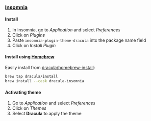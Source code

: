 ### [Insomnia](http://insomnia.rest)

#### Install

1. In Insomnia, go to _Application_ and select _Preferences_
2. Click on _Plugins_
3. Paste `insomnia-plugin-theme-dracula` into the package name field
4. Click on _Install Plugin_

#### Install using [Homebrew](https://brew.sh)

Easily install from [dracula/homebrew-install](https://github.com/dracula/homebrew-install/blob/main/Casks/dracula-insomnia.rb):

``` sh
brew tap dracula/install
brew install --cask dracula-insomnia
```

#### Activating theme

1. Go to _Application_ and select _Preferences_
2. Click on _Themes_
3. Select **Dracula** to apply the theme
